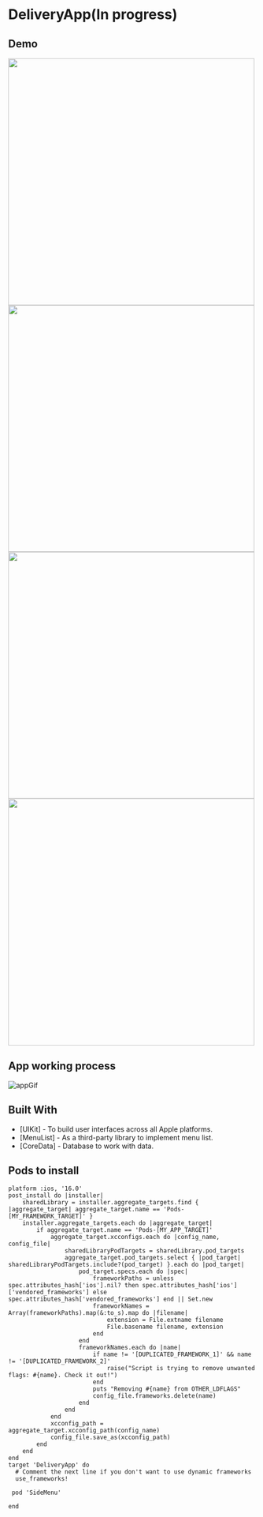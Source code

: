 # DeliveryApp(In progress)

## Demo

<img src = "https://user-images.githubusercontent.com/96892718/208172021-3b160797-655a-4237-805c-1dbebfd06b9a.png" height="500rm">  <img src ="https://user-images.githubusercontent.com/96892718/208172109-61347e09-7d84-4017-81f6-bb9351241716.png" height="500rm">  <img src ="https://user-images.githubusercontent.com/96892718/208172182-b40c7a1a-33ef-4bbb-b0a9-ae949e54951f.png" height="500rm"> <img src = "https://user-images.githubusercontent.com/96892718/208172295-6112f555-70b2-4bbd-9653-6f1e86a4ac42.png" height = "500rm">

## App working process

![appGif](https://user-images.githubusercontent.com/96892718/208172700-25b33d36-cb6c-4114-91c8-b08e0102bfed.gif)

## Built With

* [UIKit] - To build user interfaces across all Apple platforms.
* [MenuList] - As a third-party library to implement menu list.
* [CoreData] - Database to work with data. 

## Pods to install

```
platform :ios, '16.0'
post_install do |installer|
    sharedLibrary = installer.aggregate_targets.find { |aggregate_target| aggregate_target.name == 'Pods-[MY_FRAMEWORK_TARGET]' }
    installer.aggregate_targets.each do |aggregate_target|
        if aggregate_target.name == 'Pods-[MY_APP_TARGET]'
            aggregate_target.xcconfigs.each do |config_name, config_file|
                sharedLibraryPodTargets = sharedLibrary.pod_targets
                aggregate_target.pod_targets.select { |pod_target| sharedLibraryPodTargets.include?(pod_target) }.each do |pod_target|
                    pod_target.specs.each do |spec|
                        frameworkPaths = unless spec.attributes_hash['ios'].nil? then spec.attributes_hash['ios']['vendored_frameworks'] else spec.attributes_hash['vendored_frameworks'] end || Set.new
                        frameworkNames = Array(frameworkPaths).map(&:to_s).map do |filename|
                            extension = File.extname filename
                            File.basename filename, extension
                        end
                    end
                    frameworkNames.each do |name|
                        if name != '[DUPLICATED_FRAMEWORK_1]' && name != '[DUPLICATED_FRAMEWORK_2]'
                            raise("Script is trying to remove unwanted flags: #{name}. Check it out!")
                        end
                        puts "Removing #{name} from OTHER_LDFLAGS"
                        config_file.frameworks.delete(name)
                    end
                end
            end
            xcconfig_path = aggregate_target.xcconfig_path(config_name)
            config_file.save_as(xcconfig_path)
        end
    end
end
target 'DeliveryApp' do
  # Comment the next line if you don't want to use dynamic frameworks
  use_frameworks!

 pod 'SideMenu'

end
```
